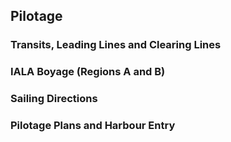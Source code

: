 ## Pilotage ##



### Transits, Leading Lines and Clearing Lines ###

### IALA Boyage (Regions A and B) ###

### Sailing Directions ###

### Pilotage Plans and Harbour Entry ###



